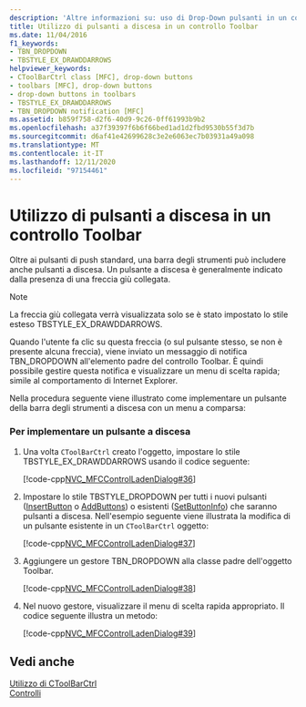 ```yaml
---
description: 'Altre informazioni su: uso di Drop-Down pulsanti in un controllo Toolbar'
title: Utilizzo di pulsanti a discesa in un controllo Toolbar
ms.date: 11/04/2016
f1_keywords:
- TBN_DROPDOWN
- TBSTYLE_EX_DRAWDDARROWS
helpviewer_keywords:
- CToolBarCtrl class [MFC], drop-down buttons
- toolbars [MFC], drop-down buttons
- drop-down buttons in toolbars
- TBSTYLE_EX_DRAWDDARROWS
- TBN_DROPDOWN notification [MFC]
ms.assetid: b859f758-d2f6-40d9-9c26-0ff61993b9b2
ms.openlocfilehash: a37f39397f6b6f66bed1ad1d2fbd9530b55f3d7b
ms.sourcegitcommit: d6af41e42699628c3e2e6063ec7b03931a49a098
ms.translationtype: MT
ms.contentlocale: it-IT
ms.lasthandoff: 12/11/2020
ms.locfileid: "97154461"
---
```

# <a name="using-drop-down-buttons-in-a-toolbar-control"></a>Utilizzo di pulsanti a discesa in un controllo Toolbar

Oltre ai pulsanti di push standard, una barra degli strumenti può includere anche pulsanti a discesa. Un pulsante a discesa è generalmente indicato dalla presenza di una freccia giù collegata.

> [!NOTE]
> La freccia giù collegata verrà visualizzata solo se è stato impostato lo stile esteso TBSTYLE_EX_DRAWDDARROWS.

Quando l'utente fa clic su questa freccia (o sul pulsante stesso, se non è presente alcuna freccia), viene inviato un messaggio di notifica TBN_DROPDOWN all'elemento padre del controllo Toolbar. È quindi possibile gestire questa notifica e visualizzare un menu di scelta rapida; simile al comportamento di Internet Explorer.

Nella procedura seguente viene illustrato come implementare un pulsante della barra degli strumenti a discesa con un menu a comparsa:

### <a name="to-implement-a-drop-down-button"></a>Per implementare un pulsante a discesa

1. Una volta `CToolBarCtrl` creato l'oggetto, impostare lo stile TBSTYLE_EX_DRAWDDARROWS usando il codice seguente:

   [!code-cpp[NVC_MFCControlLadenDialog#36](../mfc/codesnippet/cpp/using-drop-down-buttons-in-a-toolbar-control_1.cpp)]

1. Impostare lo stile TBSTYLE_DROPDOWN per tutti i nuovi pulsanti ([InsertButton](../mfc/reference/ctoolbarctrl-class.md#insertbutton) o [AddButtons](../mfc/reference/ctoolbarctrl-class.md#addbuttons)) o esistenti ([SetButtonInfo](../mfc/reference/ctoolbarctrl-class.md#setbuttoninfo)) che saranno pulsanti a discesa. Nell'esempio seguente viene illustrata la modifica di un pulsante esistente in un `CToolBarCtrl` oggetto:

   [!code-cpp[NVC_MFCControlLadenDialog#37](../mfc/codesnippet/cpp/using-drop-down-buttons-in-a-toolbar-control_2.cpp)]

1. Aggiungere un gestore TBN_DROPDOWN alla classe padre dell'oggetto Toolbar.

   [!code-cpp[NVC_MFCControlLadenDialog#38](../mfc/codesnippet/cpp/using-drop-down-buttons-in-a-toolbar-control_3.cpp)]

1. Nel nuovo gestore, visualizzare il menu di scelta rapida appropriato. Il codice seguente illustra un metodo:

   [!code-cpp[NVC_MFCControlLadenDialog#39](../mfc/codesnippet/cpp/using-drop-down-buttons-in-a-toolbar-control_4.cpp)]

## <a name="see-also"></a>Vedi anche

[Utilizzo di CToolBarCtrl](../mfc/using-ctoolbarctrl.md)<br/>
[Controlli](../mfc/controls-mfc.md)
